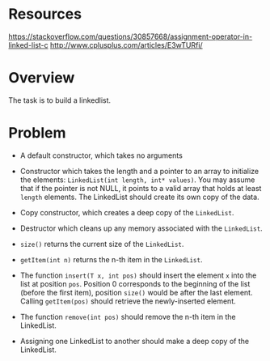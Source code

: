 # Resources

https://stackoverflow.com/questions/30857668/assignment-operator-in-linked-list-c
http://www.cplusplus.com/articles/E3wTURfi/
# Overview
The task is to build a linkedlist.

# Problem

* A default constructor, which takes no arguments
* Constructor which takes the length and a pointer to an array to initialize the elements: `LinkedList(int length, int* values)`.  You may assume that if the pointer is not NULL, it points to a valid array that holds at least `length` elements.  The LinkedList should create its own copy of the data.
* Copy constructor, which creates a deep copy of the `LinkedList`.
* Destructor which cleans up any memory associated with the `LinkedList`.

* `size()` returns the current size of the `LinkedList`.
* `getItem(int n)` returns the n-th item in the `LinkedList`.
* The function `insert(T x, int pos)` should insert the element `x` into the list at position `pos`.  Position 0 corresponds to the beginning of the list (before the first item), position `size()` would be after the last element.  Calling `getItem(pos)` should retrieve the newly-inserted element.
* The function `remove(int pos)` should remove the n-th item in the LinkedList.

* Assigning one LinkedList to another should make a deep copy of the LinkedList.


